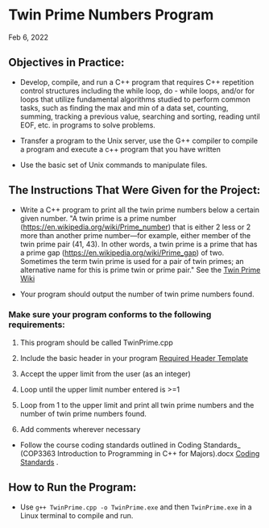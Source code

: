 # Twin Prime Numbers Program

Feb 6, 2022


## Objectives in Practice:

- Develop, compile, and run a C++ program that requires C++ repetition control structures including the while loop, do - while loops, and/or for loops that utilize fundamental algorithms studied to
perform common tasks, such as finding the max and min of a data set, counting, summing, tracking a previous value, searching and sorting, reading until EOF, etc. in programs to solve problems.

- Transfer a program to the Unix server, use the G++ compiler to compile a program and execute a c++ program that you have written

- Use the basic set of Unix commands to manipulate files.


## The Instructions That Were Given for the Project:


- Write a C++ program to print all the twin prime numbers below a certain given number. "A twin prime is a prime number (https://en.wikipedia.org/wiki/Prime_number) that is either 2 less or 2 more than another prime number—for example, either member of the twin prime pair (41, 43). In other words, a twin prime is a prime that has a prime gap (https://en.wikipedia.org/wiki/Prime_gap) of two. Sometimes the term twin prime is used for a pair of twin primes; an alternative name for this is prime twin or prime pair." See the [Twin Prime Wiki](https://en.wikipedia.org/wiki/Twin_prime)

- Your program should output the number of twin prime numbers found.

### Make sure your program conforms to the following requirements:

1. This program should be called TwinPrime.cpp

2. Include the basic header in your program [Required Header Template](https://canvas.fsu.edu/courses/193490/files/15396772/download?wrap=1)

3. Accept the upper limit from the user (as an integer)

4. Loop until the upper limit number entered is >=1
   
5. Loop from 1 to the upper limit and print all twin prime numbers and the number of twin prime numbers found.
   
6. Add comments wherever necessary

- Follow the course coding standards outlined in Coding Standards_ (COP3363 Introduction to Programming in C++ for Majors).docx [Coding Standards](https://canvas.fsu.edu/courses/193490/files/15396757/download) .


## How to Run the Program:

- Use ```g++ TwinPrime.cpp -o TwinPrime.exe``` and then ```TwinPrime.exe``` in a Linux terminal to compile and run.
